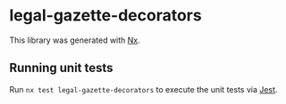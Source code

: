 # legal-gazette-decorators

This library was generated with [Nx](https://nx.dev).

## Running unit tests

Run `nx test legal-gazette-decorators` to execute the unit tests via [Jest](https://jestjs.io).
